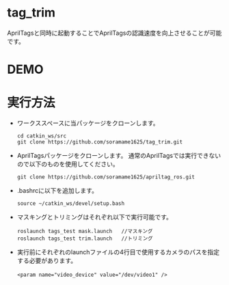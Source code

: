 
# tag_trim　　
AprilTagsと同時に起動することでAprilTagsの認識速度を向上させることが可能です。

# DEMO
   

# 実行方法
- ワークススペースに当パッケージをクローンします。
   ```
   cd catkin_ws/src
   git clone https://github.com/soramame1625/tag_trim.git
   ```
- AprilTagsパッケージをクローンします。
  通常のAprilTagsでは実行できないので以下のものを使用してください。
   ```
   git clone https://github.com/soramame1625/apriltag_ros.git
   ```
- .bashrcに以下を追加します。
   ```
   source ~/catkin_ws/devel/setup.bash
   ```
- マスキングとトリミングはそれぞれ以下で実行可能です。
   ```
   roslaunch tags_test mask.launch   //マスキング
   roslaunch tags_test trim.launch   //トリミング
   ```
- 実行前にそれぞれのlaunchファイルの4行目で使用するカメラのパスを指定する必要があります。
   ```
   <param name="video_device" value="/dev/video1" />　
   ```
